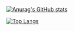 [![Anurag's GitHub stats](https://github-readme-stats.vercel.app/api?username=alyogabareal&show_icons=true&theme=tokyonight)](https://github.com/alyogabareal)

[![Top Langs](https://github-readme-stats.vercel.app/api/top-langs/?username=alyogabareal&layout=compact)](https://github.com/alyogabareal)
